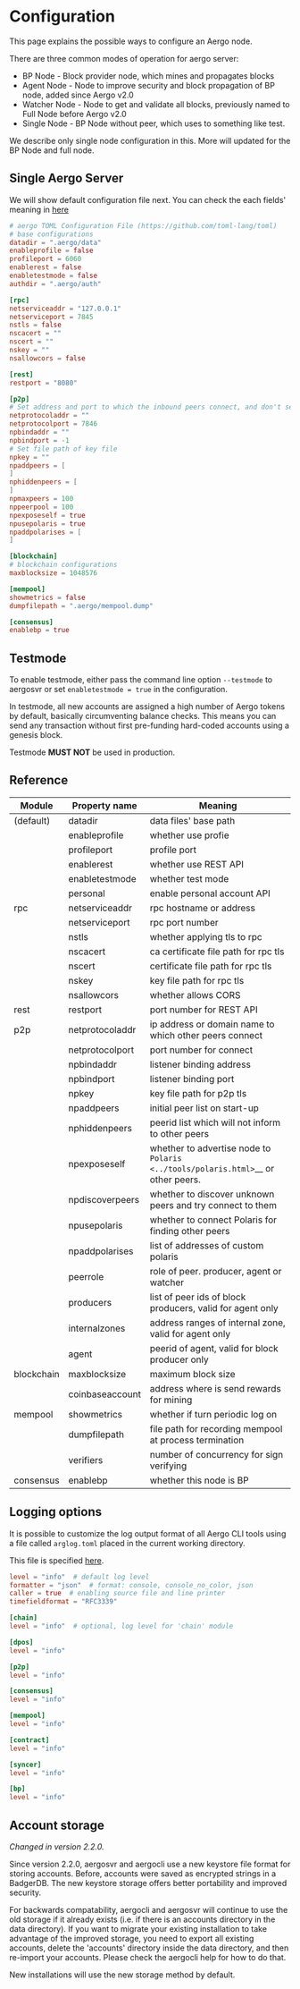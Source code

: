 Configuration
=============

This page explains the possible ways to configure an Aergo node.

There are three common modes of operation for aergo server:

* BP Node - Block provider node, which mines and propagates blocks
* Agent Node - Node to improve security and block propagation of BP node, added since Aergo v2.0
* Watcher Node - Node to get and validate all blocks, previously named to Full Node before Aergo v2.0
* Single Node - BP Node without peer, which uses to something like test.

We describe only single node configuration in this. More will updated for the BP Node and full node.

## Single Aergo Server

We will show default configuration file next. You can check the each fields' meaning in [here](https://github.com/aergoio/aergo/wiki/server_configuration)

```toml
# aergo TOML Configuration File (https://github.com/toml-lang/toml)
# base configurations
datadir = ".aergo/data"
enableprofile = false
profileport = 6060
enablerest = false
enabletestmode = false
authdir = ".aergo/auth"

[rpc]
netserviceaddr = "127.0.0.1"
netserviceport = 7845
nstls = false
nscacert = ""
nscert = ""
nskey = ""
nsallowcors = false

[rest]
restport = "8080"

[p2p]
# Set address and port to which the inbound peers connect, and don't set loopback address or private network unless used in local network 
netprotocoladdr = "" 
netprotocolport = 7846
npbindaddr = ""
npbindport = -1 
# Set file path of key file
npkey = ""
npaddpeers = [
]
nphiddenpeers = [
]
npmaxpeers = 100
nppeerpool = 100
npexposeself = true
npusepolaris = true
npaddpolarises = [
]

[blockchain]
# blockchain configurations
maxblocksize = 1048576

[mempool]
showmetrics = false
dumpfilepath = ".aergo/mempool.dump"

[consensus]
enablebp = true
```

## Testmode

To enable testmode, either pass the command line option `--testmode` to aergosvr or set `enabletestmode = true` in the configuration.

In testmode, all new accounts are assigned a high number of Aergo tokens by default, basically circumventing balance checks.
This means you can send any transaction without first pre-funding hard-coded accounts using a genesis block.

Testmode **MUST NOT** be used in production.

## Reference

| Module        | Property name    | Meaning                                  |
| ------------- |------------------|------------------------------------------|
| (default)     | datadir          | data files' base path                    |
|               | enableprofile    | whether use profie                       |
|               | profileport      | profile port                             |
|               | enablerest       | whether use REST API                     |
|               | enabletestmode   | whether test mode                        |
|               | personal         | enable personal account API              |
| rpc           | netserviceaddr   | rpc hostname or address                  |
|               | netserviceport   | rpc port number                          |
|               | nstls            | whether applying tls to rpc              |
|               | nscacert         | ca certificate file path for rpc tls     |
|               | nscert           | certificate file path for rpc tls        |
|               | nskey            | key file path for rpc tls                |
|               | nsallowcors      | whether allows CORS                      |
| rest          | restport         | port number for REST API                 |
| p2p           | netprotocoladdr  | ip address or domain name to which other peers connect |
|               | netprotocolport  | port number for connect                  |
|               | npbindaddr       | listener binding address                 |
|               | npbindport       | listener binding port                    |
|               | npkey            | key file path for p2p tls                |
|               | npaddpeers       | initial peer list on start-up            |
|               | nphiddenpeers    | peerid list which will not inform to other peers |
|               | npexposeself     | whether to advertise node to `Polaris <../tools/polaris.html>`__ or other peers. |
|               | npdiscoverpeers  | whether to discover unknown peers and try connect to them |
|               | npusepolaris     | whether to connect Polaris for finding other peers    |
|               | npaddpolarises   | list of addresses of custom polaris      |
|               | peerrole         | role of peer. producer, agent or watcher |
|               | producers        | list of peer ids of block producers, valid for agent only |
|               | internalzones    | address ranges of internal zone, valid for agent only     |
|               | agent            | peerid of agent, valid for block producer only            |
| blockchain    | maxblocksize     | maximum block size                       |
|               | coinbaseaccount  | address where is send rewards for mining |
| mempool       | showmetrics      | whether if turn periodic log on          |
|               | dumpfilepath     | file path for recording mempool at process termination |
|               | verifiers        | number of concurrency for sign verifying |
| consensus     | enablebp         | whether this node is BP                  |

## Logging options

It is possible to customize the log output format of all Aergo CLI tools using a file called `arglog.toml` placed in the current working directory.

This file is specified [here](https://github.com/aergoio/aergo-lib/blob/fe30a6e424e5b963f3c4e9c0ea3da4c0c87f595b/log/log.go#L9-L40).

```toml
level = "info"  # default log level
formatter = "json"  # format: console, console_no_color, json
caller = true  # enabling source file and line printer
timefieldformat = "RFC3339"

[chain]
level = "info"  # optional, log level for 'chain' module

[dpos]
level = "info"

[p2p]
level = "info"

[consensus]
level = "info"

[mempool]
level = "info"

[contract]
level = "info"

[syncer]
level = "info"

[bp]
level = "info"
```

## Account storage

*Changed in version 2.2.0.*

Since version 2.2.0, aergosvr and aergocli use a new keystore file format for storing accounts.
Before, accounts were saved as encrypted strings in a BadgerDB.
The new keystore storage offers better portability and improved security.

For backwards compatability, aergocli and aergosvr will continue to use the old storage if it already exists
(i.e. if there is an accounts directory in the data directory).
If you want to migrate your existing installation to take advantage of the improved storage, you need to export all
existing accounts, delete the 'accounts' directory inside the data directory, and then re-import your accounts.
Please check the aergocli help for how to do that.

New installations will use the new storage method by default.
